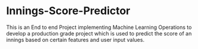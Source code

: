 # Innings-Score-Predictor
This is an End to end Project implementing Machine Learning Operations to develop a production grade project which is used to predict the score of an innings based on certain features and user input values.
